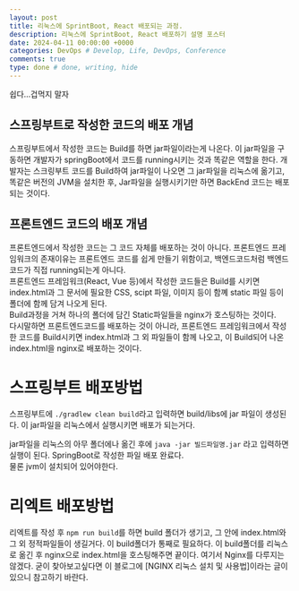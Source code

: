 ```yaml
---
layout: post
title: 리눅스에 SprintBoot, React 배포되는 과정.
description: 리눅스에 SprintBoot, React 배포하기 설명 포스터
date: 2024-04-11 00:00:00 +0000
categories: DevOps # Develop, Life, DevOps, Conference
comments: true
type: done # done, writing, hide
---
```


쉽다...겁먹지 말자

## 스프링부트로 작성한 코드의 배포 개념

스프링부트에서 작성한 코드는 Build를 하면 jar파일이라는게 나온다.
이 jar파일을 구동하면 개발자가 springBoot에서 코드를 running시키는 것과 똑같은 역할을 한다.
개발자는 스크링부트 코드를 Build하여 jar파일이 나오면 그 jar파일을 리눅스에 옮기고, 똑같은 버전의 JVM을 설치한 후, Jar파일을 실행시키기만 하면 BackEnd 코드는 배포되는 것이다.

## 프론트엔드 코드의 배포 개념

프론트엔드에서 작성한 코드는 그 코드 자체를 배포하는 것이 아니다.
프론트엔드 프레임워크의 존재이유는 프론트엔드 코드를 쉽게 만들기 위함이고, 백엔드코드처럼 백엔드코드가 직접 running되는게 아니다.  
프론트엔드 프레임워크(React, Vue 등)에서 작성한 코드들은 Build를 시키면 index.html과 그 문서에 필요한 CSS, scipt 파일, 이미지 등이 함꼐 static 파일 등이 폴더에 함께 담겨 나오게 된다.  
Build과정을 거쳐 하나의 폴더에 담긴 Static파일들을 nginx가 호스팅하는 것이다.  
다시말하면 프론트엔드코드를 배포하는 것이 아니라, 프론트엔드 프레임워크에서 작성한 코드를 Build시키면 index.html과 그 외 파일들이 함께 나오고, 이 Build되어 나온 index.html을 nginx로 배포하는 것이다.

# 스프링부트 배포방법

스프링부트에 `./gradlew clean build`라고 입력하면 build/libs에 jar 파일이 생성된다.
이 jar파일을 리눅스에서 실행시키면 배포가 되는거다.

jar파일을 리눅스의 아무 폴더에나 옮긴 후에 `java -jar 빌드파일명.jar` 라고 입력하면 실행이 된다. SpringBoot로 작성한 파일 배포 완료다.  
물론 jvm이 설치되어 있어야한다.

# 리엑트 배포방법

리엑트를 작성 후 `npm run build`를 하면 build 폴더가 생기고, 그 안에 index.html와 그 외 정적파일들이 생길거다.
이 build폴더가 통째로 필요하다.
이 build폴더를 리눅스로 옮긴 후 nginx으로 index.html을 호스팅해주면 끝이다.
여기서 Nginx를 다루지는 않겠다.
굳이 찾아보고싶다면 이 블로그에 [NGINX 리눅스 설치 및 사용법]이라는 글이 있으니 참고하기 바란다.
